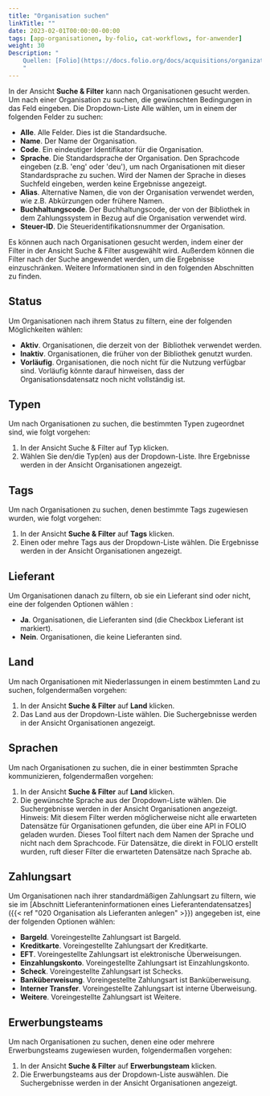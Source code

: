 ```yaml
---
title: "Organisation suchen"
linkTitle: ""
date: 2023-02-01T00:00:00-00:00
tags: [app-organisationen, by-folio, cat-workflows, for-anwender]
weight: 30
Description: "
    Quellen: [Folio](https://docs.folio.org/docs/acquisitions/organizations/#searching-for-an-organization) <!-- & [GBV](https://info.gebev.de/display/FOLIOGBVEXTERN/Folio:+Organisation+suchen) -->
    "
---
```


In der Ansicht **Suche & Filter** kann nach Organisationen gesucht werden. Um nach einer Organisation zu suchen, die gewünschten Bedingungen in das Feld eingeben. Die Dropdown-Liste Alle wählen, um in einem der folgenden Felder zu suchen:

* **Alle**. Alle Felder. Dies ist die Standardsuche.
* **Name**. Der Name der Organisation.
* **Code**. Ein eindeutiger Identifikator für die Organisation.
* **Sprache**. Die Standardsprache der Organisation. Den Sprachcode eingeben (z.B. 'eng' oder 'deu'), um nach Organisationen mit dieser Standardsprache zu suchen. Wird der Namen der Sprache in dieses Suchfeld eingeben, werden keine Ergebnisse angezeigt.
* **Alias**. Alternative Namen, die von der Organisation verwendet werden, wie z.B. Abkürzungen oder frühere Namen.
* **Buchhaltungscode**. Der Buchhaltungscode, der von der Bibliothek in dem Zahlungssystem in Bezug auf die Organisation verwendet wird.
* **Steuer-ID**. Die Steueridentifikationsnummer der Organisation.

Es können auch nach Organisationen gesucht werden, indem einer der Filter in der Ansicht Suche & Filter ausgewählt wird. Außerdem können die Filter nach der Suche angewendet werden, um die Ergebnisse einzuschränken. Weitere Informationen sind in den folgenden Abschnitten zu finden.

## Status

Um Organisationen nach ihrem Status zu filtern, eine der folgenden Möglichkeiten wählen:

* **Aktiv**. Organisationen, die derzeit von der  Bibliothek verwendet werden.
* **Inaktiv**. Organisationen, die früher von der Bibliothek genutzt wurden.
* **Vorläufig**. Organisationen, die noch nicht für die Nutzung verfügbar sind. Vorläufig könnte darauf hinweisen, dass der Organisationsdatensatz noch nicht vollständig ist.

## Typen

Um nach Organisationen zu suchen, die bestimmten Typen zugeordnet sind, wie folgt vorgehen:

1.  In der Ansicht Suche & Filter auf Typ klicken.
2.  Wählen Sie den/die Typ(en) aus der Dropdown-Liste. Ihre Ergebnisse werden in der Ansicht Organisationen angezeigt.

## Tags

Um nach Organisationen zu suchen, denen bestimmte Tags zugewiesen wurden, wie folgt vorgehen:

1.  In der Ansicht **Suche & Filter** auf **Tags** klicken.
2.  Einen oder mehre Tags aus der Dropdown-Liste wählen. Die Ergebnisse werden in der Ansicht Organisationen angezeigt.

## Lieferant

Um Organisationen danach zu filtern, ob sie ein Lieferant sind oder nicht, eine der folgenden Optionen wählen :

* **Ja**. Organisationen, die Lieferanten sind (die Checkbox Lieferant ist markiert).
* **Nein**. Organisationen, die keine Lieferanten sind.

## Land

Um nach Organisationen mit Niederlassungen in einem bestimmten Land zu suchen, folgendermaßen vorgehen:

1.  In der Ansicht **Suche & Filter** auf **Land** klicken.
2.  Das Land aus der Dropdown-Liste wählen. Die Suchergebnisse werden in der Ansicht Organisationen angezeigt.

## Sprachen

Um nach Organisationen zu suchen, die in einer bestimmten Sprache kommunizieren, folgendermaßen vorgehen:

1.  In der Ansicht **Suche & Filter** auf **Land** klicken.
2.  Die gewünschte Sprache aus der Dropdown-Liste wählen. Die Suchergebnisse werden in der Ansicht Organisationen angezeigt. Hinweis: Mit diesem Filter werden möglicherweise nicht alle erwarteten Datensätze für Organisationen gefunden, die über eine API in FOLIO geladen wurden. Dieses Tool filtert nach dem Namen der Sprache und nicht nach dem Sprachcode. Für Datensätze, die direkt in FOLIO erstellt wurden, ruft dieser Filter die erwarteten Datensätze nach Sprache ab.

## Zahlungsart

Um Organisationen nach ihrer standardmäßigen Zahlungsart zu filtern, wie sie im [Abschnitt Lieferanteninformationen eines Lieferantendatensatzes]({{< ref "020 Organisation als Lieferanten anlegen" >}}) angegeben ist, eine der folgenden Optionen wählen:

* **Bargeld**. Voreingestellte Zahlungsart ist Bargeld.
* **Kreditkarte**. Voreingestellte Zahlungsart der Kreditkarte.
* **EFT**. Voreingestellte Zahlungsart ist elektronische Überweisungen.
* **Einzahlungskonto**. Voreingestellte Zahlungsart ist Einzahlungskonto.
* **Scheck**. Voreingestellte Zahlungsart ist Schecks.
* **Banküberweisung**. Voreingestellte Zahlungsart ist Banküberweisung.
* **Interner Transfer**. Voreingestellte Zahlungsart ist interne Überweisung.
* **Weitere**. Voreingestellte Zahlungsart ist Weitere.

## Erwerbungsteams

Um nach Organisationen zu suchen, denen eine oder mehrere Erwerbungsteams zugewiesen wurden, folgendermaßen vorgehen:

1.  In der Ansicht **Suche & Filter** auf **Erwerbungsteam** klicken.
2.  Die Erwerbungsteams aus der Dropdown-Liste auswählen. Die Suchergebnisse werden in der Ansicht Organisationen angezeigt.
